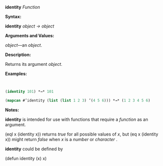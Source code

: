 **identity** *Function* 



**Syntax:** 



**identity** *object → object* 



**Arguments and Values:** 



*object*—an *object*. 



**Description:** 



Returns its argument *object*. 



**Examples:**
```lisp
 

(identity 101) *→* 101 

(mapcan #’identity (list (list 1 2 3) ’(4 5 6))) *→* (1 2 3 4 5 6) 


```
**Notes:** 



**identity** is intended for use with functions that require a *function* as an argument. 



(eql x (identity x)) returns *true* for all possible values of *x*, but (eq x (identity x)) might return *false* when *x* is a *number* or *character* . 















**identity** could be defined by 



(defun identity (x) x) 



